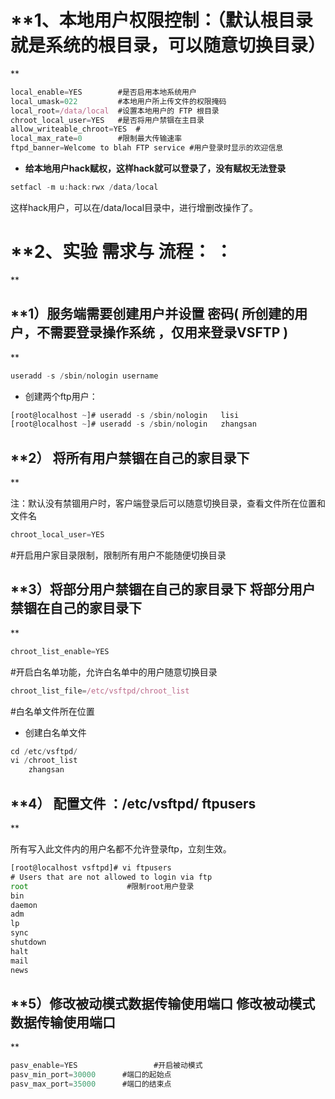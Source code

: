 # **1、本地用户权限控制：****（默认根目录就是系统的根目录，可以随意切换目录）****
**

```javascript
local_enable=YES 		#是否启用本地系统用户
local_umask=022 		#本地用户所上传文件的权限掩码
local_root=/data/local	#设置本地用户的 FTP 根目录
chroot_local_user=YES 	#是否将用户禁锢在主目录
allow_writeable_chroot=YES	#
local_max_rate=0 		#限制最大传输速率
ftpd_banner=Welcome to blah FTP service #用户登录时显示的欢迎信息
```

- **给本地用户hack赋权，这样hack就可以登录了，没有赋权无法登录**

```javascript
setfacl -m u:hack:rwx /data/local
```

这样hack用户，可以在/data/local目录中，进行增删改操作了。

# **2、实验 需求与 流程： ：
**

## **1）服务端需要创建用户并设置 密码( 所创建的用户，不需要登录操作系统 ，仅用来登录VSFTP )
**

```javascript
useradd -s /sbin/nologin username
```

- 创建两个ftp用户：

```javascript
[root@localhost ~]# useradd -s /sbin/nologin   lisi
[root@localhost ~]# useradd -s /sbin/nologin   zhangsan
```

## **2） 将所有用户禁锢在自己的家目录下
**

注：默认没有禁锢用户时，客户端登录后可以随意切换目录，查看文件所在位置和文件名

```javascript
chroot_local_user=YES
```

#开启用户家目录限制，限制所有用户不能随便切换目录

## **3）将部分用户禁锢在自己的家目录下 将部分用户禁锢在自己的家目录下
**

```javascript
chroot_list_enable=YES                
```

#开启白名单功能，允许白名单中的用户随意切换目录


```javascript
chroot_list_file=/etc/vsftpd/chroot_list
```

#白名单文件所在位置

- 创建白名单文件

```javascript
cd /etc/vsftpd/
vi /chroot_list
    zhangsan
```




## **4） 配置文件 ：/etc/vsftpd/ ftpusers
**

所有写入此文件内的用户名都不允许登录ftp，立刻生效。

```javascript
[root@localhost vsftpd]# vi ftpusers 
# Users that are not allowed to login via ftp
root                      #限制root用户登录
bin
daemon
adm
lp
sync
shutdown
halt
mail
news
```




## **5）修改被动模式数据传输使用端口 修改被动模式数据传输使用端口
**

```javascript
pasv_enable=YES                 #开启被动模式                  
pasv_min_port=30000	     #端口的起始点
pasv_max_port=35000	     #端口的结束点
```